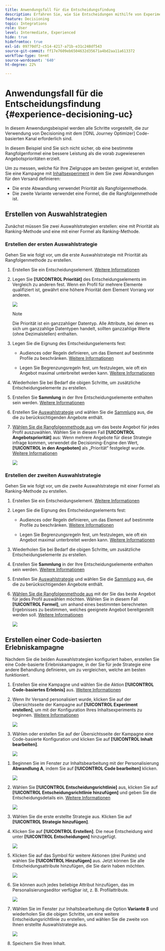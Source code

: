 ```yaml
---
title: Anwendungsfall für die Entscheidungsfindung
description: Erfahren Sie, wie Sie Entscheidungen mithilfe von Experimenten mit dem Code-basierten Kanal erstellen.
feature: Decisioning
topic: Integrations
role: User
level: Intermediate, Experienced
hide: true
hidefromtoc: true
exl-id: 09770df2-c514-4217-a71b-e31c248df543
source-git-commit: ff17e7609eb6504632d35671a4bd2aa11a613372
workflow-type: tm+mt
source-wordcount: '640'
ht-degree: 22%

---
```


# Anwendungsfall für die Entscheidungsfindung {#experience-decisioning-uc}

In diesem Anwendungsbeispiel werden alle Schritte vorgestellt, die zur Verwendung von Decisioning mit dem [!DNL Journey Optimizer] Code-basierten Kanal erforderlich sind.

In diesem Beispiel sind Sie sich nicht sicher, ob eine bestimmte Rangfolgenformel eine bessere Leistung als die vorab zugewiesenen Angebotsprioritäten erzielt.

Um zu messen, welche für Ihre Zielgruppe am besten geeignet ist, erstellen Sie eine Kampagne mit [Inhaltsexperiment](../content-management/content-experiment.md) in dem Sie zwei Abwandlungen für den Versand definieren:

* Die erste Abwandlung verwendet Priorität als Rangfolgenmethode.
* Die zweite Variante verwendet eine Formel, die die Rangfolgenmethode ist.

## Erstellen von Auswahlstrategien

Zunächst müssen Sie zwei Auswahlstrategien erstellen: eine mit Priorität als Ranking-Methode und eine mit einer Formel als Ranking-Methode.

### Erstellen der ersten Auswahlstrategie

Gehen Sie wie folgt vor, um die erste Auswahlstrategie mit Priorität als Rangfolgenmethode zu erstellen.

1. Erstellen Sie ein Entscheidungselement. [Weitere Informationen](items.md)

1. Legen Sie **[!UICONTROL Priorität]** des Entscheidungselements im Vergleich zu anderen fest. Wenn ein Profil für mehrere Elemente qualifiziert ist, gewährt eine höhere Priorität dem Element Vorrang vor anderen.

   ![](assets/exd-uc-item-priority.png)

   >[!NOTE]
   >
   >Die Priorität ist ein ganzzahliger Datentyp. Alle Attribute, bei denen es sich um ganzzahlige Datentypen handelt, sollten ganzzahlige Werte (ohne Dezimalstellen) enthalten.

1. Legen Sie die Eignung des Entscheidungselements fest:

   * Audiences oder Regeln definieren, um das Element auf bestimmte Profile zu beschränken. [Weitere Informationen](items.md#eligibility)

   * Legen Sie Begrenzungsregeln fest, um festzulegen, wie oft ein Angebot maximal unterbreitet werden kann. [Weitere Informationen](items.md#capping)

1. Wiederholen Sie bei Bedarf die obigen Schritte, um zusätzliche Entscheidungselemente zu erstellen.

1. Erstellen Sie **Sammlung** in der Ihre Entscheidungselemente enthalten sein werden. [Weitere Informationen](collections.md)

1. Erstellen Sie [Auswahlstrategie](selection-strategies.md#create-selection-strategy) und wählen Sie die [Sammlung](collections.md) aus, die die zu berücksichtigenden Angebote enthält.

1. [Wählen Sie die Rangfolgenmethode aus](#select-ranking-method) um das beste Angebot für jedes Profil auszuwählen. Wählen Sie in diesem Fall **[!UICONTROL Angebotspriorität]** aus: Wenn mehrere Angebote für diese Strategie infrage kommen, verwendet die Decisioning-Engine den Wert, **[!UICONTROL in den Angeboten]** als „Priorität“ festgelegt wurde. [Weitere Informationen](selection-strategies.md#offer-priority)

   ![](assets/exd-uc-strategy-priority.png)

### Erstellen der zweiten Auswahlstrategie

Gehen Sie wie folgt vor, um die zweite Auswahlstrategie mit einer Formel als Ranking-Methode zu erstellen.

1. Erstellen Sie ein Entscheidungselement. [Weitere Informationen](items.md)

   <!--1. Set the same **[!UICONTROL Priority]** as for the first decision item. TBC?-->

1. Legen Sie die Eignung des Entscheidungselements fest:

   * Audiences oder Regeln definieren, um das Element auf bestimmte Profile zu beschränken. [Weitere Informationen](items.md#eligibility)

   * Legen Sie Begrenzungsregeln fest, um festzulegen, wie oft ein Angebot maximal unterbreitet werden kann. [Weitere Informationen](items.md#capping)

1. Wiederholen Sie bei Bedarf die obigen Schritte, um zusätzliche Entscheidungselemente zu erstellen.

1. Erstellen Sie **Sammlung** in der Ihre Entscheidungselemente enthalten sein werden. [Weitere Informationen](collections.md)

1. Erstellen Sie [Auswahlstrategie](selection-strategies.md#create-selection-strategy) und wählen Sie die [Sammlung](collections.md) aus, die die zu berücksichtigenden Angebote enthält.

1. [Wählen Sie die Rangfolgenmethode aus](#select-ranking-method) mit der Sie das beste Angebot für jedes Profil auswählen möchten. Wählen Sie in diesem Fall **[!UICONTROL Formel]**, um anhand eines bestimmten berechneten Ergebnisses zu bestimmen, welches geeignete Angebot bereitgestellt werden soll. [Weitere Informationen](selection-strategies.md#ranking-formula)

   ![](assets/exd-uc-strategy-formula.png)

## Erstellen einer Code-basierten Erlebniskampagne

<!--To present the best dynamic offer and experience to your visitors on your website or mobile app, add a decision policy to a code-based campaign.

Define two delivery treatments each containing a different decision policy.-->

Nachdem Sie die beiden Auswahlstrategien konfiguriert haben, erstellen Sie eine Code-basierte Erlebniskampagne, in der Sie für jede Strategie eine andere Behandlung definieren, um zu vergleichen, welche am besten funktioniert.

1. Erstellen Sie eine Kampagne und wählen Sie die Aktion **[!UICONTROL Code-basiertes Erlebnis]** aus. [Weitere Informationen](../code-based/create-code-based.md)

1. Wenn Ihr Versand personalisiert wurde, klicken Sie auf der Übersichtsseite der Kampagne auf **[!UICONTROL Experiment erstellen]**, um mit der Konfiguration Ihres Inhaltsexperiments zu beginnen. [Weitere Informationen](../content-management/content-experiment.md)

   ![](assets/exd-uc-create-experiment.png)

1. Wählen oder erstellen Sie auf der Übersichtsseite der Kampagne eine Code-basierte Konfiguration und klicken Sie auf **[!UICONTROL Inhalt bearbeiten]**.

   ![](assets/exd-uc-edit-cbe-content.png)

<!--1. Sart personalizing **Treatment A** by clicking **[!UICONTROL Create]**.

    ![](assets/exd-uc-create-treatment-a.png)-->

1. Beginnen Sie im Fenster zur Inhaltsbearbeitung mit der Personalisierung **Abwandlung A**, indem Sie auf **[!UICONTROL Code bearbeiten]** klicken.

   ![](assets/exd-uc-experiment-treatment-a.png)

1. Wählen Sie **[!UICONTROL Entscheidungsrichtlinie]** aus, klicken Sie auf **[!UICONTROL Entscheidungsrichtlinie hinzufügen]** und geben Sie die Entscheidungsdetails ein. [Weitere Informationen](create-decision.md)

   ![](assets/decision-code-based-create.png)

1. Wählen Sie die erste erstellte Strategie aus. Klicken Sie auf **[!UICONTROL Strategie hinzufügen]**.

1. Klicken Sie auf **[!UICONTROL Erstellen]**. Die neue Entscheidung wird unter **[!UICONTROL Entscheidungen]** hinzugefügt.

   ![](assets/decision-code-based-decision-added.png)

1. Klicken Sie auf das Symbol für weitere Aktionen (drei Punkte) und wählen Sie **[!UICONTROL Hinzufügen]** aus. Jetzt können Sie alle Entscheidungsattribute hinzufügen, die Sie darin haben möchten.

   ![](assets/decision-code-based-add-decision.png)

1. Sie können auch jedes beliebige Attribut hinzufügen, das im Personalisierungseditor verfügbar ist, z. B. Profilattribute.

   ![](assets/decision-code-based-decision-profile-attribute.png)

1. Wählen Sie im Fenster zur Inhaltsbearbeitung die Option **Variante B** und wiederholen Sie die obigen Schritte, um eine weitere Entscheidungsrichtlinie zu erstellen, und wählen Sie die zweite von Ihnen erstellte Auswahlstrategie aus.

   ![](assets/exd-uc-experiment-treatment-b.png)

1. Speichern Sie Ihren Inhalt.
